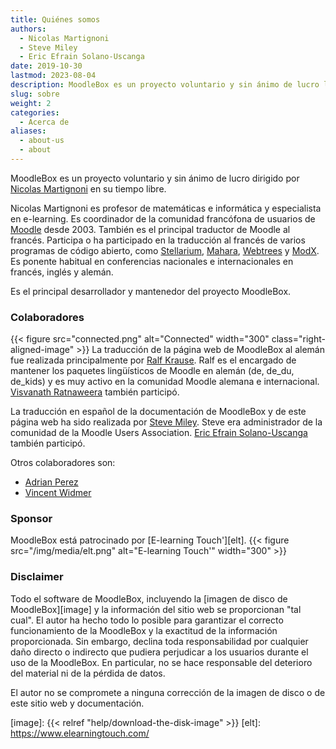 ```yaml
---
title: Quiénes somos
authors:
  - Nicolas Martignoni
  - Steve Miley
  - Eric Efrain Solano-Uscanga
date: 2019-10-30
lastmod: 2023-08-04
description: MoodleBox es un proyecto voluntario y sin ánimo de lucro llevado a cabo por Nicolas Martignoni en su tiempo libre.
slug: sobre
weight: 2
categories:
  - Acerca de
aliases:
  - about-us
  - about
---
```

MoodleBox es un proyecto voluntario y sin ánimo de lucro dirigido por [Nicolas Martignoni][nicolas] en su tiempo libre.

Nicolas Martignoni es profesor de matemáticas e informática y especialista en e-learning. Es coordinador de la comunidad francófona de usuarios de [Moodle][1] desde 2003. También es el principal traductor de Moodle al francés. Participa o ha participado en la traducción al francés de varios programas de código abierto, como [Stellarium][2], [Mahara][3], [Webtrees][4] y [ModX][5]. Es ponente habitual en conferencias nacionales e internacionales en francés, inglés y alemán.

Es el principal desarrollador y mantenedor del proyecto MoodleBox.

### Colaboradores

{{< figure src="connected.png" alt="Connected" width="300" class="right-aligned-image" >}} La traducción de la página web de MoodleBox al alemán fue realizada principalmente por [Ralf Krause][krause]. Ralf es el encargado de mantener los paquetes lingüísticos de Moodle en alemán (de, de_du, de_kids) y es muy activo en la comunidad Moodle alemana e internacional. [Visvanath Ratnaweera][ratna] también participó.

La traducción en español de la documentación de MoodleBox y de este página web ha sido realizada por [Steve Miley][steve]. Steve era administrador de la comunidad de la Moodle Users Association. [Eric Efrain Solano-Uscanga][eric] también participó.

Otros colaboradores son:

- [Adrian Perez][adpe]
- [Vincent Widmer][smallhacks]

### Sponsor

MoodleBox está patrocinado por [E-learning Touch'][elt].
{{< figure src="/img/media/elt.png" alt="E-learning Touch'" width="300" >}}

### Disclaimer

Todo el software de MoodleBox, incluyendo la [imagen de disco de MoodleBox][image] y la información del sitio web se proporcionan "tal cual". El autor ha hecho todo lo posible para garantizar el correcto funcionamiento de la MoodleBox y la exactitud de la información proporcionada. Sin embargo, declina toda responsabilidad por cualquier daño directo o indirecto que pudiera perjudicar a los usuarios durante el uso de la MoodleBox. En particular, no se hace responsable del deterioro del material ni de la pérdida de datos.

El autor no se compromete a ninguna corrección de la imagen de disco o de este sitio web y documentación.

 [1]: https://moodle.org
 [2]: https://stellarium.org/
 [3]: https://mahara.org/
 [4]: https://www.webtrees.net/
 [5]: https://modx.com/
 [nicolas]: https://blog.martignoni.net/a-propos/
 [krause]: https://moodle.org/user/profile.php?id=70180
 [ratna]: https://moodle.org/user/profile.php?id=41095
 [adpe]: https://adrianperez.me/
 [smallhacks]: https://github.com/smallhacks
 [steve]: https://www.linkedin.com/in/steve-miley-9a271a4
 [eric]: https://www.uv.mx/personal/ericsolano/
 [image]: {{< relref "help/download-the-disk-image" >}}
 [elt]: https://www.elearningtouch.com/
